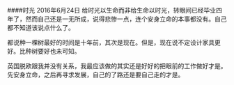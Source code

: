 ####时光 2016年6月24日
给时光以生命而非给生命以时光，转眼间已经毕业四年了，然而自己还是一无所成，说得悲惨一点，连个安身立命的本事都没有。自己都不知道该说点什么了。

都说种一棵树最好的时间是十年前，其次是现在。但是，现在说不定设计家具更好。比种树要好也未可知。

英国脱欧跟我并没有关系，我最应该做的其实还是好好的把眼前的工作做好才是。先安身立命，之后再寻求发展，自己的了路还是要自己走的才是。